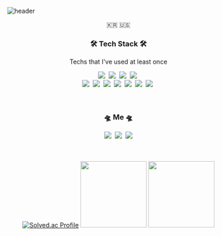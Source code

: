 ![header](https://capsule-render.vercel.app/api?type=venom&height=300&color=gradient&text=dev_yun👽&reversal=false&fontColor=FFFFFF&textBg=false&fontSize=80&fontAlign=50&rotate=-3&strokeWidth=0&fontAlignY=50&animation=twinkling&descAlign=50&descAlignY=50)
<p align="center">🇰🇷 🇺🇸</p>

<h3 align="center">🛠 Tech Stack 🛠</h3>

<p align="center"> Techs that I've used at least once </p>


<p align="center">
  <img src="https://img.shields.io/badge/Python-3766AB?style=flat-square&logo=Python&logoColor=white"/></a>&nbsp 
  <img src="https://img.shields.io/badge/Javascript-ffb13b?style=flat-square&logo=javascript&logoColor=white"/></a>&nbsp 
  <img src="https://img.shields.io/badge/HTML5-1572B6?style=flat-square&logo=HTML5&logoColor=white"/></a>&nbsp
  <img src="https://img.shields.io/badge/css-1572B6?style=flat-square&logo=css3&logoColor=white"/></a>&nbsp 
  <br>
  <img src="https://img.shields.io/badge/FastAPI-11B48A?style=flat-square&logo=FastAPI&logoColor=white"/></a>&nbsp 
  <img src="https://img.shields.io/badge/SQLAlchemy-D71F00?style=flat-square&logo=SQLAlchemy&logoColor=white"/></a>&nbsp
  <img src="https://img.shields.io/badge/Pydantic-E92063?style=flat-square&logo=Pydantic&logoColor=white"/></a>&nbsp 
  <img src="https://img.shields.io/badge/Mysql-E6B91E?style=flat-square&logo=MySql&logoColor=white"/></a>&nbsp 
  <img src="https://img.shields.io/badge/MongoDB-47A248?style=flat-square&logo=MongoDB&logoColor=white"/></a>&nbsp 
  <img src="https://img.shields.io/badge/aws-232F3E?style=flat-square&logo=Amazon Web Services&logoColor=white"/></a>&nbsp 
  <img src="https://img.shields.io/badge/Docker-2496ED?style=flat-square&logo=Docker&logoColor=white"/></a>&nbsp 
</p>
  
<br>

<h3 align="center"> 🛸 Me 🛸 </h3>

<p align="center">
  <a href="https://blog091.tistory.com/1"><img src="https://img.shields.io/badge/Blog-FF7F00?style={plastic}&logo=Tistory&logoColor=#000000"/></a>&nbsp
  <a href="https://www.instagram.com/yun_cic/"><img src="https://img.shields.io/badge/Instagram-E4405F?style=flat-square&logo=Instagram&logoColor=white&link=https://https://www.instagram.com/yun_cic/"/></a>&nbsp
  <a href="https://yuncic.github.io/IntroduceYun/"><img src="https://img.shields.io/badge/Github Pages-222222?style=flat-square&logo=GithubPages&logoColor=white"/></a>
</p> 
<br>
<br>

<div align="center">
  <a href="https://solved.ac/ksy0725/"><img src="http://mazassumnida.wtf/api/v2/generate_badge?boj=ksy0725" alt="Solved.ac Profile"></a>
  <img src="https://github-readme-stats.vercel.app/api?username=yuncic&show_icons=true&theme=algolia" height="150px" />
  <img src="https://github-readme-stats.vercel.app/api/top-langs/?username=yuncic&layout=compact&langs_count=8&theme=algolia" height="150px" />
</div>
<br>
